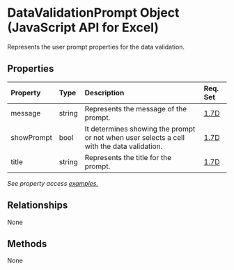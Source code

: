 # DataValidationPrompt Object (JavaScript API for Excel)

Represents the user prompt properties for the data validation.

## Properties

| Property	   | Type	|Description| Req. Set|
|:---------------|:--------|:----------|:----|
|message|string|Represents the message of the prompt.|[1.7D](../requirement-sets/excel-api-requirement-sets.md)|
|showPrompt|bool|It determines showing the prompt or not when user selects a cell with the data validation.|[1.7D](../requirement-sets/excel-api-requirement-sets.md)|
|title|string|Represents the title for the prompt.|[1.7D](../requirement-sets/excel-api-requirement-sets.md)|

_See property access [examples.](#property-access-examples)_

## Relationships
None


## Methods
None

